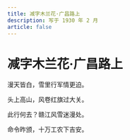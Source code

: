 ```yaml
---
title: 减字木兰花·广昌路上
description: 写于 1930 年 2 月
article: false
---
```


# 减字木兰花·广昌路上

漫天皆白，雪里行军情更迫。

头上高山，风卷红旗过大关。

此行何去？赣江风雪迷漫处。

命令昨颁，十万工农下吉安。
